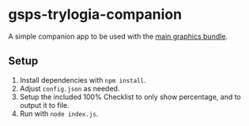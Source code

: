 # gsps-trylogia-companion

A simple companion app to be used with the [main graphics bundle](https://github.com/GramyPomagamy/gsps-trylogia).

## Setup

1. Install dependencies with `npm install`.
2. Adjust `config.json` as needed.
3. Setup the included 100% Checklist to only show percentage, and to output it to file.
4. Run with `node index.js`.